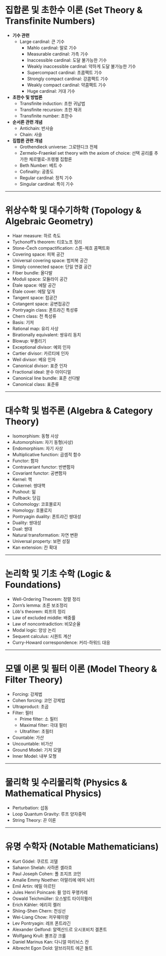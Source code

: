 # **집합론 및 초한수 이론 (Set Theory & Transfinite Numbers)**  
- **기수 관련**  
  - Large cardinal: 큰 기수  
    - Mahlo cardinal: 말로 기수  
    - Measurable cardinal: 가측 기수  
    - Inaccessible cardinal: 도달 불가능한 기수  
    - Weakly inaccessible cardinal: 약하게 도달 불가능한 기수  
    - Supercompact cardinal: 초콤팩트 기수  
    - Strongly compact cardinal: 강콤팩트 기수  
    - Weakly compact cardinal: 약콤팩트 기수  
    - Huge cardinal: 거대 기수  
- **초한수 및 방법론**  
  - Transfinite induction: 초한 귀납법  
  - Transfinite recursion: 초한 재귀  
  - Transfinite number: 초한수  
- **순서론 관련 개념**  
  - Antichain: 반사슬  
  - Chain: 사슬  
- **집합론 관련 개념**  
  - Grothendieck universe: 그로텐디크 전체  
  - Zermelo–Fraenkel set theory with the axiom of choice: 선택 공리를 추가한 체르멜로-프렝켈 집합론  
  - Beth Number: 베트 수  
  - Cofinality: 공종도  
  - Regular cardinal: 정칙 기수  
  - Singular cardinal: 특이 기수  

---

# **위상수학 및 대수기하학 (Topology & Algebraic Geometry)**  
- Haar measure: 하르 측도  
- Tychonoff’s theorem: 티호노프 정리  
- Stone-Čech compactification: 스톤-체흐 콤팩트화  
- Covering space: 피복 공간  
- Universal covering space: 범피복 공간  
- Simply connected space: 단일 연결 공간  
- Fiber bundle: 올다발  
- Moduli space: 모듈라이 공간  
- Étale space: 에탈 공간  
- Étale cover: 에탈 덮개  
- Tangent space: 접공간  
- Cotangent space: 공변접공간  
- Pontryagin class: 폰트랴긴 특성류  
- Chern class: 천 특성류  
- Basis: 기저  
- Rational map: 유리 사상
- Birationally equivalent: 쌍유리 동치
- Blowup: 부풀리기
- Exceptional divisor: 예외 인자
- Cartier divisor: 카르티에 인자
- Weil divisor: 베유 인자
- Canonical divisor: 표준 인자
- Fractional ideal: 분수 아이디얼
- Canonical line bundle: 표준 선다발
- Canonical class: 표준류

---

# **대수학 및 범주론 (Algebra & Category Theory)**  
- Isomorphism: 동형 사상  
- Automorphism: 자기 동형(사상)  
- Endomorphism: 자기 사상  
- Multiplicative function: 곱셈적 함수  
- Functor: 함자  
- Contravariant functor: 반변함자  
- Covariant functor: 공변함자  
- Kernel: 핵  
- Cokernel: 쌍대핵  
- Pushout: 밂  
- Pullback: 당김  
- Cohomology: 코호몰로지  
- Homology: 호몰로지  
- Pontryagin duality: 폰트랴긴 쌍대성  
- Duality: 쌍대성  
- Dual: 쌍대  
- Natural transformation: 자연 변환
- Universal property: 보편 성질
- Kan extension: 칸 확대

---

# **논리학 및 기초 수학 (Logic & Foundations)**  
- Well-Ordering Theorem: 정렬 정리  
- Zorn’s lemma: 초른 보조정리  
- Löb's theorem: 뢰프의 정리  
- Law of excluded middle: 배중률  
- Law of noncontradiction: 비모순율  
- Modal logic: 양상 논리  
- Sequent calculus: 시퀀트 계산  
- Curry-Howard correspondence: 커리-하워드 대응  

---

# **모델 이론 및 필터 이론 (Model Theory & Filter Theory)**  
- Forcing: 강제법  
- Cohen forcing: 코언 강제법  
- Ultraproduct: 초곱  
- Filter: 필터  
  - Prime filter: 소 필터  
  - Maximal filter: 극대 필터  
  - Ultrafilter: 초필터  
- Countable: 가산  
- Uncountable: 비가산  
- Ground Model: 기저 모델  
- Inner Model: 내부 모형  

---

# **물리학 및 수리물리학 (Physics & Mathematical Physics)**  
- Perturbation: 섭동  
- Loop Quantum Gravity: 루프 양자중력  
- String Theory: 끈 이론  

---

# **유명 수학자 (Notable Mathematicians)**  
- Kurt Gödel: 쿠르트 괴델  
- Saharon Shelah: 사하론 셸라흐  
- Paul Joseph Cohen: 폴 조지프 코언  
- Amalie Emmy Noether: 아말리에 에미 뇌터  
- Emil Artin: 에밀 아르틴  
- Jules Henri Poincaré: 쥘 앙리 푸앵카레  
- Oswald Teichmüller: 오스발트 타이히뮐러  
- Erich Kähler: 에리히 켈러  
- Shiing-Shen Chern: 천싱선  
- Wei-Liang Chow: 저우웨이량  
- Lev Pontryagin: 레프 폰트랴긴  
- Alexander Gelfond: 알렉산드르 오시포비치 겔폰트  
- Wolfgang Krull: 볼프강 크룰
- Daniel Marinus Kan: 다니얼 마리뉘스 칸
- Albrecht Egon Dold: 알브리히트 에곤 돌트
